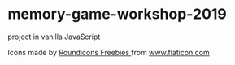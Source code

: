 # memory-game-workshop-2019
project in vanilla JavaScript

Icons made by <a href="https://www.flaticon.com/authors/roundicons-freebies" title="Roundicons Freebies">
Roundicons Freebies </a> from <a href="https://www.flaticon.com/" title="Flaticon">www.flaticon.com</a>